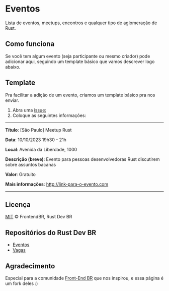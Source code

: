 # Eventos

Lista de eventos, meetups, encontros e qualquer tipo de aglomeração de Rust.

## Como funciona

Se você tem algum evento (seja participante ou mesmo criador) pode adicionar aqui, seguindo um template básico que vamos descrever logo abaixo.

## Template

Pra facilitar a adição de um evento, criamos um template básico pra nos enviar.

1. Abra uma [issue](https://github.com/rustdevbr/eventos/issues/new);
2. Coloque as seguintes informações:

---

**Título**: [São Paulo] Meetup Rust

**Data**: 10/10/2023 19h30 - 21h

**Local**: Avenida da Liberdade, 1000

**Descrição (breve)**: Evento para pessoas desenvolvedoras Rust discutirem sobre assuntos bacanas

**Valor**: Gratuito

**Mais informações**: http://link-para-o-evento.com
* * *

## Licença

[MIT](/LICENSE) &copy; FrontendBR, Rust Dev BR

## Repositórios do Rust Dev BR

- [Eventos](https://github.com/rustdevbr/eventos)
- [Vagas](https://github.com/rustdevbr/vagas)

## Agradecimento

Especial para a comunidade [Front-End BR](https://github.com/frontendbr/) que nos inspirou, e essa página é um fork deles :)
